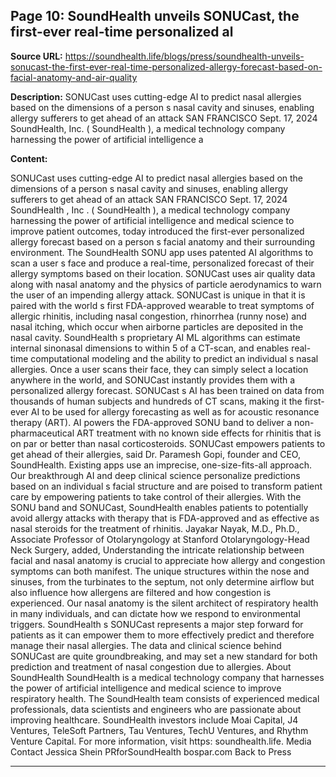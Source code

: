 ## Page 10: SoundHealth unveils SONUCast, the first-ever real-time personalized al

**Source URL:** https://soundhealth.life/blogs/press/soundhealth-unveils-sonucast-the-first-ever-real-time-personalized-allergy-forecast-based-on-facial-anatomy-and-air-quality

**Description:** SONUCast uses cutting-edge AI to predict nasal allergies based on the dimensions of a person s nasal cavity and sinuses, enabling allergy sufferers to get ahead of an attack SAN FRANCISCO Sept. 17, 2024 SoundHealth, Inc. ( SoundHealth ), a medical technology company harnessing the power of artificial intelligence a

**Content:**

SONUCast uses cutting-edge AI to predict nasal allergies based on the dimensions of a person s nasal cavity and sinuses, enabling allergy sufferers to get ahead of an attack SAN FRANCISCO Sept. 17, 2024 SoundHealth , Inc . ( SoundHealth ), a medical technology company harnessing the power of artificial intelligence and medical science to improve patient outcomes, today introduced the first-ever personalized allergy forecast based on a person s facial anatomy and their surrounding environment. The SoundHealth SONU app uses patented AI algorithms to scan a user s face and produce a real-time, personalized forecast of their allergy symptoms based on their location. SONUCast uses air quality data along with nasal anatomy and the physics of particle aerodynamics to warn the user of an impending allergy attack. SONUCast is unique in that it is paired with the world s first FDA-approved wearable to treat symptoms of allergic rhinitis, including nasal congestion, rhinorrhea (runny nose) and nasal itching, which occur when airborne particles are deposited in the nasal cavity. SoundHealth s proprietary AI ML algorithms can estimate internal sinonasal dimensions to within 5 of a CT-scan, and enables real-time computational modeling and the ability to predict an individual s nasal allergies. Once a user scans their face, they can simply select a location anywhere in the world, and SONUCast instantly provides them with a personalized allergy forecast. SONUCast s AI has been trained on data from thousands of human subjects and hundreds of CT scans, making it the first-ever AI to be used for allergy forecasting as well as for acoustic resonance therapy (ART). AI powers the FDA-approved SONU band to deliver a non-pharmaceutical ART treatment with no known side effects for rhinitis that is on par or better than nasal corticosteroids. SONUCast empowers patients to get ahead of their allergies, said Dr. Paramesh Gopi, founder and CEO, SoundHealth. Existing apps use an imprecise, one-size-fits-all approach. Our breakthrough AI and deep clinical science personalize predictions based on an individual s facial structure and are poised to transform patient care by empowering patients to take control of their allergies. With the SONU band and SONUCast, SoundHealth enables patients to potentially avoid allergy attacks with therapy that is FDA-approved and as effective as nasal steroids for the treatment of rhinitis. Jayakar Nayak, M.D., Ph.D., Associate Professor of Otolaryngology at Stanford Otolaryngology-Head Neck Surgery, added, Understanding the intricate relationship between facial and nasal anatomy is crucial to appreciate how allergy and congestion symptoms can both manifest. The unique structures within the nose and sinuses, from the turbinates to the septum, not only determine airflow but also influence how allergens are filtered and how congestion is experienced. Our nasal anatomy is the silent architect of respiratory health in many individuals, and can dictate how we respond to environmental triggers. SoundHealth s SONUCast represents a major step forward for patients as it can empower them to more effectively predict and therefore manage their nasal allergies. The data and clinical science behind SONUCast are quite groundbreaking, and may set a new standard for both prediction and treatment of nasal congestion due to allergies. About SoundHealth SoundHealth is a medical technology company that harnesses the power of artificial intelligence and medical science to improve respiratory health. The SoundHealth team consists of experienced medical professionals, data scientists and engineers who are passionate about improving healthcare. SoundHealth investors include Moai Capital, J4 Ventures, TeleSoft Partners, Tau Ventures, TechU Ventures, and Rhythm Venture Capital. For more information, visit https: soundhealth.life. Media Contact Jessica Shein PRforSoundHealth bospar.com Back to Press

---

